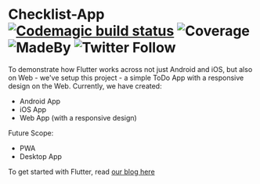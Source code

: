 # Checklist-App [![Codemagic build status](https://api.codemagic.io/apps/5da0203a9f20ef000de2e6fd/5da0203a9f20ef000de2e6fc/status_badge.svg)](https://codemagic.io/apps/5da0203a9f20ef000de2e6fd/5da0203a9f20ef000de2e6fc/latest_build) ![Coverage](https://raw.githubusercontent.com/solutelabs/checklist-app/master/coverage_badge.svg?sanitize=true) ![MadeBy](https://img.shields.io/badge/madeby-solutelabs-blue) ![Twitter Follow](https://img.shields.io/twitter/follow/solutelabs?label=Follow%20SoluteLabs&style=social)

To demonstrate how Flutter works across not just Android and iOS, but also on Web - we've setup this project - a simple ToDo App with a responsive design on the Web.
Currently, we have created:
- Android App
- iOS App
- Web App (with a responsive design)

Future Scope:
- PWA
- Desktop App

To get started with Flutter, read [our blog here](https://blog.solutelabs.com/flutter-for-your-next-product-idea-everything-you-need-to-know-f5179a925524)
